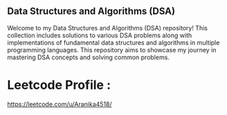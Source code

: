 ## Data Structures and Algorithms (DSA)

Welcome to my Data Structures and Algorithms (DSA) repository! This collection includes solutions to various DSA problems along with implementations of fundamental data structures and algorithms in multiple programming languages. This repository aims to showcase my journey in mastering DSA concepts and solving common problems.


# Leetcode Profile : 
https://leetcode.com/u/Aranika4518/